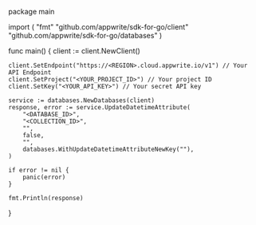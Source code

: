 package main

import (
    "fmt"
    "github.com/appwrite/sdk-for-go/client"
    "github.com/appwrite/sdk-for-go/databases"
)

func main() {
    client := client.NewClient()

    client.SetEndpoint("https://<REGION>.cloud.appwrite.io/v1") // Your API Endpoint
    client.SetProject("<YOUR_PROJECT_ID>") // Your project ID
    client.SetKey("<YOUR_API_KEY>") // Your secret API key

    service := databases.NewDatabases(client)
    response, error := service.UpdateDatetimeAttribute(
        "<DATABASE_ID>",
        "<COLLECTION_ID>",
        "",
        false,
        "",
        databases.WithUpdateDatetimeAttributeNewKey(""),
    )

    if error != nil {
        panic(error)
    }

    fmt.Println(response)
}
